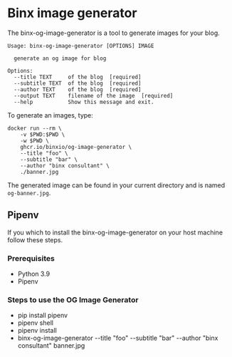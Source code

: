 # Binx image generator

The binx-og-image-generator is a tool to generate images for your blog.

```
Usage: binx-og-image-generator [OPTIONS] IMAGE

  generate an og image for blog

Options:
  --title TEXT     of the blog  [required]
  --subtitle TEXT  of the blog  [required]
  --author TEXT    of the blog  [required]
  --output TEXT    filename of the image  [required]
  --help           Show this message and exit.
```


To generate an images, type:

```console
docker run --rm \
    -v $PWD:$PWD \
    -w $PWD \
    ghcr.io/binxio/og-image-generator \
    --title "foo" \
    --subtitle "bar" \
    --author "binx consultant" \
    ./banner.jpg
```

The generated image can be found in your current directory and is named `og-banner.jpg`.

## Pipenv
If you which to install the binx-og-image-generator on your host machine follow these steps.

### Prerequisites
- Python 3.9
- Pipenv


### Steps to use the OG Image Generator
- pip install pipenv
- pipenv shell
- pipenv install
- binx-og-image-generator --title "foo" --subtitle "bar" --author "binx consultant" banner.jpg

